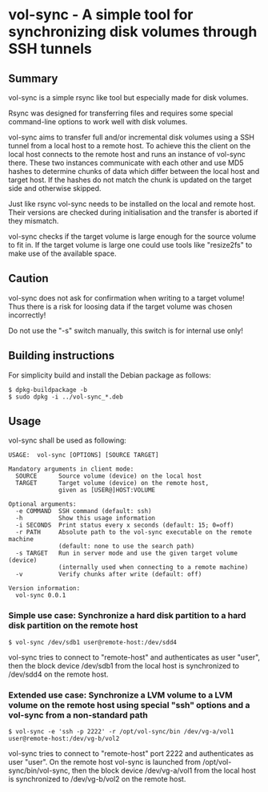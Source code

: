 # vol-sync - A simple tool for synchronizing disk volumes through SSH tunnels

## Summary

vol-sync is a simple rsync like tool but especially made for disk volumes.

Rsync was designed for transferring files and requires some special command-line options
to work well with disk volumes.

vol-sync aims to transfer full and/or incremental disk volumes using a SSH tunnel
from a local host to a remote host. To achieve this the client on the local host connects
to the remote host and runs an instance of vol-sync there. These two instances communicate
with each other and use MD5 hashes to determine chunks of data which differ between the local host
and target host. If the hashes do not match the chunk is updated on the target side and otherwise
skipped.

Just like rsync vol-sync needs to be installed on the local and remote host. Their versions are
checked during initialisation and the transfer is aborted if they mismatch.

vol-sync checks if the target volume is large enough for the source volume to fit in. If
the target volume is large one could use tools like "resize2fs" to make use of the available
space.

## Caution

vol-sync does not ask for confirmation when writing to a target volume!
Thus there is a risk for loosing data if the target volume was chosen incorrectly!

Do not use the "-s" switch manually, this switch is for internal use only!

## Building instructions

For simplicity build and install the Debian package as follows:

```
$ dpkg-buildpackage -b
$ sudo dpkg -i ../vol-sync_*.deb
```

## Usage

vol-sync shall be used as following:

```
USAGE:  vol-sync [OPTIONS] [SOURCE TARGET]

Mandatory arguments in client mode:
  SOURCE      Source volume (device) on the local host
  TARGET      Target volume (device) on the remote host,
              given as [USER@]HOST:VOLUME

Optional arguments:
  -e COMMAND  SSH command (default: ssh)
  -h          Show this usage information
  -i SECONDS  Print status every x seconds (default: 15; 0=off)
  -r PATH     Absolute path to the vol-sync executable on the remote machine
              (default: none to use the search path)
  -s TARGET   Run in server mode and use the given target volume (device)
              (internally used when connecting to a remote machine)
  -v          Verify chunks after write (default: off)

Version information:
  vol-sync 0.0.1
```

### Simple use case: Synchronize a hard disk partition to a hard disk partition on the remote host

```
$ vol-sync /dev/sdb1 user@remote-host:/dev/sdd4
```

vol-sync tries to connect to "remote-host" and authenticates as user "user",
then the block device /dev/sdb1 from the local host is synchronized to /dev/sdd4 on the
remote host.

### Extended use case: Synchronize a LVM volume to a LVM volume on the remote host using special "ssh" options and a vol-sync from a non-standard path

```
$ vol-sync -e 'ssh -p 2222' -r /opt/vol-sync/bin /dev/vg-a/vol1 user@remote-host:/dev/vg-b/vol2
```

vol-sync tries to connect to "remote-host" port 2222 and authenticates as user "user".
On the remote host vol-sync is launched from /opt/vol-sync/bin/vol-sync, then the block device
/dev/vg-a/vol1 from the local host is synchronized to /dev/vg-b/vol2 on the remote host.
